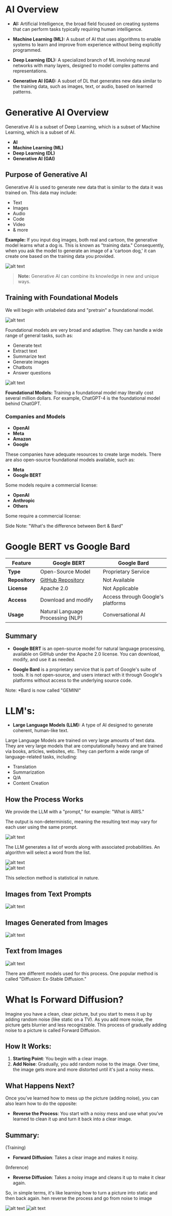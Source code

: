 
# AI Overview

- **AI:** Artificial Intelligence, the broad field focused on creating systems that can perform tasks typically requiring human intelligence.

- **Machine Learning (ML):** A subset of AI that uses algorithms to enable systems to learn and improve from experience without being explicitly programmed.

- **Deep Learning (DL):** A specialized branch of ML involving neural networks with many layers, designed to model complex patterns and representations.

- **Generative AI (GAI):** A subset of DL that generates new data similar to the training data, such as images, text, or audio, based on learned patterns.


# Generative AI Overview

Generative AI is a subset of Deep Learning, which is a subset of Machine Learning, which is a subset of AI.

- **AI**
- **Machine Learning (ML)**
- **Deep Learning (DL)**
- **Generative AI (GAI)**

## Purpose of Generative AI

Generative AI is used to generate new data that is similar to the data it was trained on. This data may include:

- Text
- Images
- Audio
- Code
- Video
- & more

**Example:** If you input dog images, both real and cartoon, the generative model learns what a dog is. This is known as "training data." Consequently, when you ask the model to generate an image of a 'cartoon dog,' it can create one based on the training data you provided.

![alt text](image-97.png)

> **Note:** Generative AI can combine its knowledge in new and unique ways.

## Training with Foundational Models

We will begin with unlabeled data and "pretrain" a foundational model.

![alt text](image.png)

Foundational models are very broad and adaptive. They can handle a wide range of general tasks, such as:

- Generate text
- Extract text
- Summarize text
- Generate images
- Chatbots
- Answer questions

![alt text](image-1.png)

**Foundational Models:** Training a foundational model may literally cost several million dollars. For example, ChatGPT-4 is the foundational model behind ChatGPT.

### Companies and Models

- **OpenAI**
- **Meta**
- **Amazon**
- **Google**

These companies have adequate resources to create large models. There are also open-source foundational models available, such as:

- **Meta**
- **Google BERT**

Some models require a commercial license:

- **OpenAI**
- **Anthropic**
- **Others**



Some require a commercial license:

Side Note: "What's the difference between Bert & Bard"



# Google BERT vs Google Bard

| Feature       | Google BERT                       | Google Bard                       |
|---------------|----------------------------------|----------------------------------|
| **Type**      | Open-Source Model                 | Proprietary Service               |
| **Repository**| [GitHub Repository](https://github.com/google-research/bert) | Not Available                     |
| **License**   | Apache 2.0                        | Not Applicable                    |
| **Access**    | Download and modify               | Access through Google's platforms |
| **Usage**     | Natural Language Processing (NLP) | Conversational AI                 |

## Summary

- **Google BERT** is an open-source model for natural language processing, available on GitHub under the Apache 2.0 license. You can download, modify, and use it as needed.

- **Google Bard** is a proprietary service that is part of Google's suite of tools. It is not open-source, and users interact with it through Google's platforms without access to the underlying source code.



Note: *Bard is now called "GEMINI"

# LLM's:

- **Large Language Models (LLM):** A type of AI designed to generate coherent, human-like text.


Large Language Models are trained on very large amounts of text data. They are very large models that are computationally heavy and are trained via books, articles, websites, etc. They can perform a wide range of language-related tasks, including:
  - Translation
  - Summarization
  - Q/A
  - Content Creation

## How the Process Works

We provide the LLM with a "prompt," for example: "What is AWS."

The output is non-deterministic, meaning the resulting text may vary for each user using the same prompt.

![alt text](image-3.png)

The LLM generates a list of words along with associated probabilities. An algorithm will select a word from the list.

![alt text](image-4.png)  
![alt text](image-5.png)

This selection method is statistical in nature.

## Images from Text Prompts

![alt text](image-6.png)

## Images Generated from Images

![alt text](image-8.png)

## Text from Images

![alt text](image-7.png)

There are different models used for this process. One popular method is called "Diffusion: Ex-Stable Diffusion."


# What Is Forward Diffusion?

Imagine you have a clean, clear picture, but you start to mess it up by adding random noise (like static on a TV). As you add more noise, the picture gets blurrier and less recognizable. This process of gradually adding noise to a picture is called Forward Diffusion.

## How It Works:

1. **Starting Point**: You begin with a clear image.
2. **Add Noise**: Gradually, you add random noise to the image. Over time, the image gets more and more distorted until it's just a noisy mess.

## What Happens Next?

Once you’ve learned how to mess up the picture (adding noise), you can also learn how to do the opposite:

- **Reverse the Process**: You start with a noisy mess and use what you’ve learned to clean it up and turn it back into a clear image.

## Summary:

(Training)
- **Forward Diffusion**: Takes a clear image and makes it noisy.

(Inference)

- **Reverse Diffusion**: Takes a noisy image and cleans it up to make it clear again.

So, in simple terms, it's like learning how to turn a picture into static and then back again.
hen reverse the process and go from noise to image

![alt text](image-10.png)
![alt text](image-9.png)

